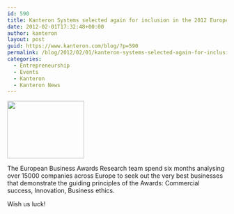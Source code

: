 ```yaml
---
id: 590
title: Kanteron Systems selected again for inclusion in the 2012 European Business Awards
date: 2012-02-01T17:32:48+00:00
author: kanteron
layout: post
guid: https://www.kanteron.com/blog/?p=590
permalink: /blog/2012/02/01/kanteron-systems-selected-again-for-inclusion-in-the-2012-european-business-awards/
categories:
  - Entrepreneurship
  - Events
  - Kanteron
  - Kanteron News
---
```

<img class="aligncenter" title="EBA logo" src="httpss://encrypted-tbn3.google.com/images?q=tbn:ANd9GcSKDkjSa8s465Fn1GAXvBD0e7uiXHQlxikvIA2sftHxxN7syCwCjg" alt="" width="176" height="132" />

The European Business Awards Research team spend six months analysing over 15000 companies across Europe to seek out the very best businesses that demonstrate the guiding principles of the Awards: Commercial success, Innovation, Business ethics.

Wish us luck!